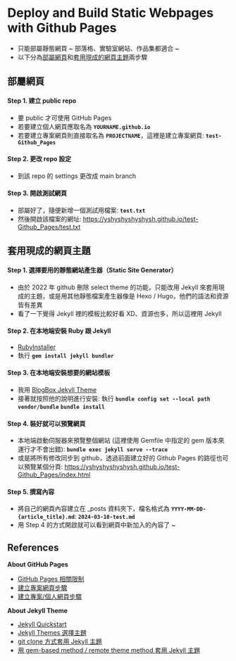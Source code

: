 # Deploy and Build Static Webpages with Github Pages

-   只能部屬靜態網頁 ~ 部落格、實驗室網站、作品集都適合 ~<br>
-   以下分為[部屬網頁](#部屬網頁)和[套用現成的網頁主題](#套用現成的網頁主題)兩步驟


## 部屬網頁

#### Step 1. 建立 public repo
-   要 public 才可使用 GitHub Pages
-   若要建立個人網頁應取名為 **`YOURNAME.github.io`**
-   若要建立專案網頁則直接取名為 **`PROJECTNAME`**，這裡是建立專案網頁: **`test-Github_Pages`**

#### Step 2. 更改 repo 設定
-   到該 repo 的 settings 更改成 main branch

#### Step 3. 開啟測試網頁
-   部屬好了，隨便新增一個測試用檔案: **`test.txt`**
-   然後開啟該檔案的網址: https://yshyshyshyshysh.github.io/test-Github_Pages/test.txt


## 套用現成的網頁主題

#### Step 1. 選擇要用的靜態網站產生器（Static Site Generator）
-   由於 2022 年 github 刪除 select theme 的功能，只能改用 Jekyll 來套用現成的主題，或是用其他靜態檔案產生器像是 Hexo / Hugo，他們的語法和資源皆有差異
-   看了一下覺得 Jekyll 裡的模板比較好看 XD、資源也多，所以這裡用 Jekyll

#### Step 2. 在本地端安裝 Ruby 跟 Jekyll
-   [RubyInstaller](https://rubyinstaller.org/)
-   執行 **`gem install jekyll bundler`**

#### Step 3. 在本地端安裝想要的網站模板
-   我用 [BlogBox Jekyll Theme](https://jamstackthemes.dev/theme/blogbox-jekyll-theme/)
-   接著就按照他的說明進行安裝: 執行 **`bundle config set --local path vendor/bundle`** **`bundle install`**

#### Step 4. 裝好就可以預覽網頁
-   本地端啟動伺服器來預覽整個網站 (這裡使用 Gemfile 中指定的 gem 版本來運行才不會出錯): **`bundle exec jekyll serve --trace`**
-   或是將所有修改同步到 github，透過前面建立好的 Github Pages 的路徑也可以預覽某個分頁: https://yshyshyshyshysh.github.io/test-Github_Pages/index.html

#### Step 5. 撰寫內容
-   將自己的網頁內容建立在 _posts 資料夾下，檔名格式為 **`YYYY-MM-DD-{article_title}.md`**: **`2024-03-10-test.md`**
-   用 Step 4 的方式開啟就可以看到網頁中新加入的內容了 ~


## References

**About GitHub Pages**
-   [GitHub Pages 相關限制](https://docs.github.com/en/pages/getting-started-with-github-pages/about-github-pages#usage-limits)
-   [建立專案網頁步驟](https://www.youtube.com/watch?v=uegeSwdfWjQ)
-   [建立專案/個人網頁步驟](https://medium.com/%E9%80%B2%E6%93%8A%E7%9A%84-git-git-git/%E5%BE%9E%E9%9B%B6%E9%96%8B%E5%A7%8B-%E7%94%A8github-pages-%E4%B8%8A%E5%82%B3%E9%9D%9C%E6%85%8B%E7%B6%B2%E7%AB%99-fa2ae83e6276)

**About Jekyll Theme**
-   [Jekyll Quickstart](https://jekyllrb.com/docs/)
-   [Jekyll Themes 選擇主題](https://jekyllrb.com/docs/themes/)
-   [git clone 方式套用 Jekyll 主題](https://hackmd.io/@CynthiaChuang/Setting-Up-a-GitHub-Pages-Site-with-Jekyll)
-   [用 gem-based method / remote theme method 套用 Jekyll 主題](https://ktinglee.github.io/install-github-pages-blog-3/)


